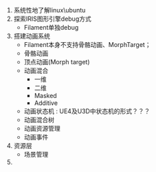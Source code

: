 1. 系统性地了解linux\ubuntu
2. 探索IRIS图形引擎debug方式
   - Filament单独debug
3. 搭建动画系统
   - Filament本身不支持骨骼动画、MorphTarget；
   - 骨骼动画
   - 顶点动画(Morph target)
   - 动画混合
     - 一维
     - 二维
     - Masked 
     - Additive
   - 动画状态机 : UE4及U3D中状态机的形式？？？
   - 动画混合树
   - 动画资源管理
   - 动画事件
4. 资源层
   - 场景管理
5. 